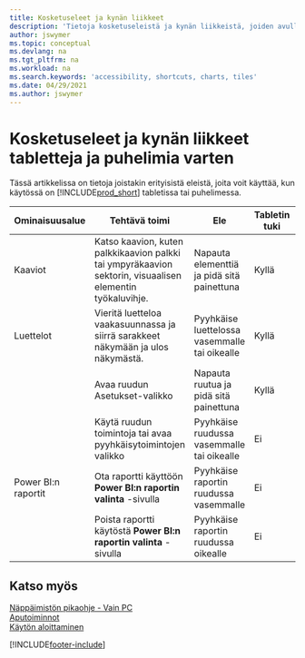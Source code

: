 ```yaml
---
title: Kosketuseleet ja kynän liikkeet
description: 'Tietoja kosketuseleistä ja kynän liikkeistä, joiden avulla tietoja voi käsitellä tehokkaasti tableteissa ja puhelimissa.'
author: jswymer
ms.topic: conceptual
ms.devlang: na
ms.tgt_pltfrm: na
ms.workload: na
ms.search.keywords: 'accessibility, shortcuts, charts, tiles'
ms.date: 04/29/2021
ms.author: jswymer
---
```


# <a name="touch-and-pen-gestures-for-tablet-and-phones"></a>Kosketuseleet ja kynän liikkeet tabletteja ja puhelimia varten

Tässä artikkelissa on tietoja joistakin erityisistä eleistä, joita voit käyttää, kun käytössä on [!INCLUDE[prod_short](includes/prod_short.md)] tabletissa tai puhelimessa.

|Ominaisuusalue|Tehtävä toimi|Ele|Tabletin tuki|Puhelimen tuki|
|------------|----------------------|-------|--------------|-------------|
|Kaaviot|Katso kaavion, kuten palkkikaavion palkki tai ympyräkaavion sektorin, visuaalisen elementin työkaluvihje.|Napauta elementtiä ja pidä sitä painettuna|Kyllä|Kyllä|
|Luettelot|Vieritä luetteloa vaakasuunnassa ja siirrä sarakkeet näkymään ja ulos näkymästä.|Pyyhkäise luettelossa vasemmalle tai oikealle|Kyllä|Ei|
||Avaa ruudun Asetukset-valikko|Napauta ruutua ja pidä sitä painettuna|Kyllä|Kyllä|
||Käytä ruudun toimintoja tai avaa pyyhkäisytoimintojen valikko |Pyyhkäise ruudussa vasemmalle tai oikealle|Ei|Kyllä|
|Power BI:n raportit|Ota raportti käyttöön **Power BI:n raportin valinta** -sivulla |Pyyhkäise raportin ruudussa vasemmalle|Ei|Kyllä|
||Poista raportti käytöstä **Power BI:n raportin valinta** -sivulla |Pyyhkäise raportin ruudussa oikealle|Ei|Kyllä|

<!-- ## Charts

Business Central built-in charts display useful information about business data and KPIs. You can get additional information about the data by using the tooltips that are available on top of the data. To access a tooltip, tap and hold or hover over the data.

-->

## <a name="see-also"></a>Katso myös

[Näppäimistön pikaohje - Vain PC](keyboard-shortcuts-cheatsheet.md)  
[Aputoiminnot](ui-accessibility.md)  
[Käytön aloittaminen](/dynamics365/business-central/ui-get-ready-business)  

[!INCLUDE[footer-include](includes/footer-banner.md)]
